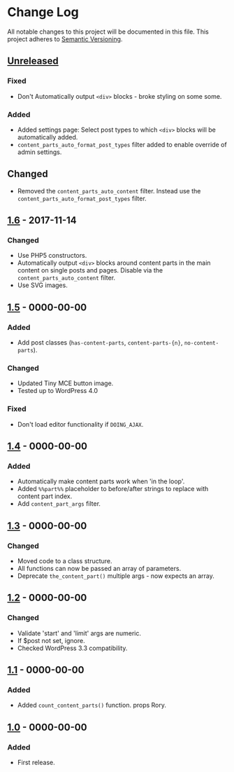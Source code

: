 # Change Log
All notable changes to this project will be documented in this file.
This project adheres to [Semantic Versioning](http://semver.org/).

## [Unreleased]

### Fixed
- Don't Automatically output `<div>` blocks - broke styling on some some.

### Added
- Added settings page: Select post types to which `<div>` blocks will be automatically added.
- `content_parts_auto_format_post_types` filter added to enable override of admin settings.

## Changed
- Removed the `content_parts_auto_content` filter. Instead use the `content_parts_auto_format_post_types` filter.

## [1.6] - 2017-11-14

### Changed

- Use PHP5 constructors.
- Automatically output `<div>` blocks around content parts in the main content on single posts and pages. Disable via the `content_parts_auto_content` filter.
- Use SVG images.

## [1.5] - 0000-00-00

### Added
- Add post classes (`has-content-parts`, `content-parts-{n}`, `no-content-parts`).

### Changed
- Updated Tiny MCE button image.
- Tested up to WordPress 4.0

### Fixed
- Don't load editor functionality if `DOING_AJAX`.

## [1.4] - 0000-00-00

### Added
- Automatically make content parts work when 'in the loop'.
- Added `%%part%%` placeholder to before/after strings to replace with content part index.
- Add `content_part_args` filter.

## [1.3] - 0000-00-00

### Changed
- Moved code to a class structure.
- All functions can now be passed an array of parameters.
- Deprecate `the_content_part()` multiple args - now expects an array.

## [1.2] - 0000-00-00

### Changed
- Validate 'start' and 'limit' args are numeric.
- If $post not set, ignore.
- Checked WordPress 3.3 compatibility.

## [1.1] - 0000-00-00

### Added
- Added `count_content_parts()` function. props Rory.

## [1.0] - 0000-00-00

### Added
- First release.

[Unreleased]: https://github.com/benhuson/content-parts/compare/1.6...HEAD
[1.6]: https://github.com/benhuson/content-parts/compare/1.5...1.6
[1.5]: https://github.com/benhuson/content-parts/compare/1.4...1.5
[1.4]: https://github.com/benhuson/content-parts/compare/1.3...1.4
[1.3]: https://github.com/benhuson/content-parts/compare/1.2...1.3
[1.2]: https://github.com/benhuson/content-parts/compare/1.1...1.2
[1.1]: https://github.com/benhuson/content-parts/compare/1.0...1.1
[1.0]: https://github.com/benhuson/content-parts/tree/1.0
